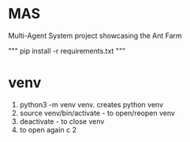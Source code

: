 # MAS
Multi-Agent System project showcasing the Ant Farm

""" 
pip install -r requirements.txt
"""

# venv

1. python3 -m venv venv. creates python venv
2. source venv/bin/activate - to open/reopen venv
3. deactivate - to close venv
4. to open again c 2


